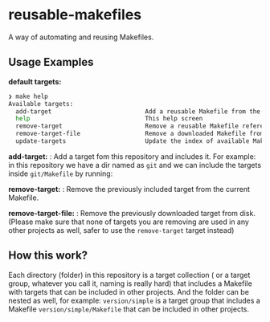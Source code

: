 # reusable-makefiles

A way of automating and reusing Makefiles.

## Usage Examples

**default targets:**

```bash
❯ make help
Available targets:
  add-target                          Add a reusable Makefile from the repository
  help                                This help screen
  remove-target                       Remove a reusable Makefile reference from the current Makefile
  remove-target-file                  Remove a downloaded Makefile from disk
  update-targets                      Update the index of available Makefiles
```

**add-target:**  : Add a target fom this repository and includes it.
For example: in this repository we have a dir named as `git` and we can include the targets inside `git/Makefile` by
running:

**remove-target:** : Remove the previously included target from the current Makefile.

**remove-target-file:** : Remove the previously downloaded target from disk. (Please make sure that none of targets you
are removing are used in any other projects as well, safer to use the `remove-target` target instead)

## How this work?

Each directory (folder) in this repository is a target collection ( or a target group, whatever you call it, naming is
really hard) that includes a Makefile with targets that can be included in other projects.
And the folder can be nested as well, for example: `version/simple` is a target group that includes a
Makefile `version/simple/Makefile` that can be included in other projects.
